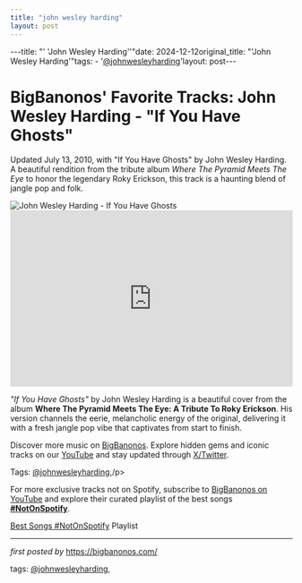 ```yaml
---
title: "john wesley harding"
layout: post
---
```

---title: "' 'John Wesley Harding''"date: 2024-12-12original_title: "'John Wesley Harding'"tags:  - '[@johnwesleyharding](/tags/johnwesleyharding/)'layout: post---<!-- Post Title --><h1 >BigBanonos' Favorite Tracks: John Wesley Harding - "If You Have Ghosts"</h1> <!-- Introductory Text --><p >Updated July 13, 2010, with "If You Have Ghosts" by John Wesley Harding. A beautiful rendition from the tribute album *Where The Pyramid Meets The Eye* to honor the legendary Roky Erickson, this track is a haunting blend of jangle pop and folk.</p> <!-- Featured Image --><div > <img src="https://f4.bcbits.com/img/a2153983767_2.jpg" alt="John Wesley Harding - If You Have Ghosts" /></div> <!-- YouTube Video Embed --><div > <iframe width="100%" height="315" src="https://www.youtube.com/embed/Y-koDVehbsY" title="John Wesley Harding - If You Have Ghosts" frameborder="0" allow="accelerometer; autoplay; clipboard-write; encrypted-media; gyroscope; picture-in-picture; web-share" referrerpolicy="strict-origin-when-cross-origin" allowfullscreen></iframe></div> <!-- Song Information --><div > <p><em>"If You Have Ghosts"</em> by John Wesley Harding is a beautiful cover from the album <strong>Where The Pyramid Meets The Eye: A Tribute To Roky Erickson</strong>. His version channels the eerie, melancholic energy of the original, delivering it with a fresh jangle pop vibe that captivates from start to finish.</p></div> <!-- Footer Links --><div > <p>Discover more music on <a href="https://bigbanonos.com/" target="_blank">BigBanonos</a>. Explore hidden gems and iconic tracks on our <a href="https://www.youtube.com/[@BigBanonos](/tags/BigBanonos/)" target="_blank">YouTube</a> and stay updated through <a href="https://x.com/bigbanonos" target="_blank">X/Twitter</a>.</p></div> <!-- Tags --><p >Tags: [@johnwesleyharding](/tags/johnwesleyharding/),/p><!--Subscribe and Playlist Links--><div>    <p>For more exclusive tracks not on Spotify, subscribe to <a href="https://www.youtube.com/[@BigBanonos](/tags/BigBanonos/)" target="_blank">BigBanonos on YouTube</a> and explore their curated playlist of the best songs <strong>[#NotOnSpotify](/tags/NotOnSpotify/)</strong>.</p>    <p><a href="https://www.youtube.com/playlist?list=PLtuNtuTatqI0kFahUCbtbfenC_ET5O_tr" target="_blank">Best Songs [#NotOnSpotify](/tags/NotOnSpotify/) Playlist<br /></a></p></div><hr /><p><em>first posted by</em> <a href="https://bigbanonos.com/" rel="noopener" target="_new">https://bigbanonos.com/</a></p><p>tags: [@johnwesleyharding](/tags/johnwesleyharding/),</p>